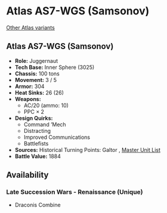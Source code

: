 # Atlas AS7-WGS (Samsonov) 

[Other Atlas variants](../atlas.md) 

## Atlas AS7-WGS (Samsonov) 

- **Role:** Juggernaut 
- **Tech Base:** Inner Sphere (3025) 
- **Chassis:** 100 tons 
- **Movement:** 3 / 5 
- **Armor:** 304 
- **Heat Sinks:** 26 (26) 
- **Weapons:** 
  - AC/20 (ammo: 10) 
  - PPC × 2 
- **Design Quirks:** 
  - Command ’Mech 
  - Distracting 
  - Improved Communications 
  - Battlefists 
- **Sources:** Historical Turning Points: Galtor , [Master Unit List](http://masterunitlist.info/Unit/Details/150) 
- **Battle Value:** 1884 

## Availability 

### Late Succession Wars - Renaissance (Unique) 

- Draconis Combine 

